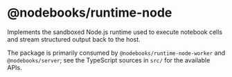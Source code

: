 # @nodebooks/runtime-node

Implements the sandboxed Node.js runtime used to execute notebook cells and stream structured output back to the host.

The package is primarily consumed by `@nodebooks/runtime-node-worker` and `@nodebooks/server`; see the TypeScript sources in `src/` for the available APIs.
